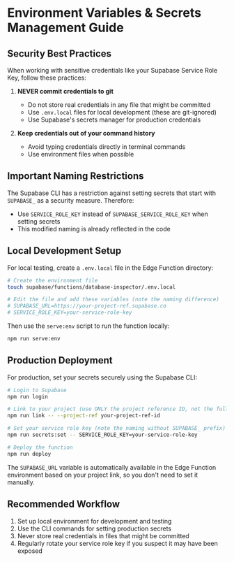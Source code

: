 # Environment Variables & Secrets Management Guide

## Security Best Practices

When working with sensitive credentials like your Supabase Service Role Key, follow these practices:

1. **NEVER commit credentials to git**

   - Do not store real credentials in any file that might be committed
   - Use `.env.local` files for local development (these are git-ignored)
   - Use Supabase's secrets manager for production credentials

2. **Keep credentials out of your command history**
   - Avoid typing credentials directly in terminal commands
   - Use environment files when possible

## Important Naming Restrictions

The Supabase CLI has a restriction against setting secrets that start with `SUPABASE_` as a security measure. Therefore:

- Use `SERVICE_ROLE_KEY` instead of `SUPABASE_SERVICE_ROLE_KEY` when setting secrets
- This modified naming is already reflected in the code

## Local Development Setup

For local testing, create a `.env.local` file in the Edge Function directory:

```bash
# Create the environment file
touch supabase/functions/database-inspector/.env.local

# Edit the file and add these variables (note the naming difference)
# SUPABASE_URL=https://your-project-ref.supabase.co
# SERVICE_ROLE_KEY=your-service-role-key
```

Then use the `serve:env` script to run the function locally:

```bash
npm run serve:env
```

## Production Deployment

For production, set your secrets securely using the Supabase CLI:

```bash
# Login to Supabase
npm run login

# Link to your project (use ONLY the project reference ID, not the full URL)
npm run link -- --project-ref your-project-ref-id

# Set your service role key (note the naming without SUPABASE_ prefix)
npm run secrets:set -- SERVICE_ROLE_KEY=your-service-role-key

# Deploy the function
npm run deploy
```

The `SUPABASE_URL` variable is automatically available in the Edge Function environment based on your project link, so you don't need to set it manually.

## Recommended Workflow

1. Set up local environment for development and testing
2. Use the CLI commands for setting production secrets
3. Never store real credentials in files that might be committed
4. Regularly rotate your service role key if you suspect it may have been exposed
